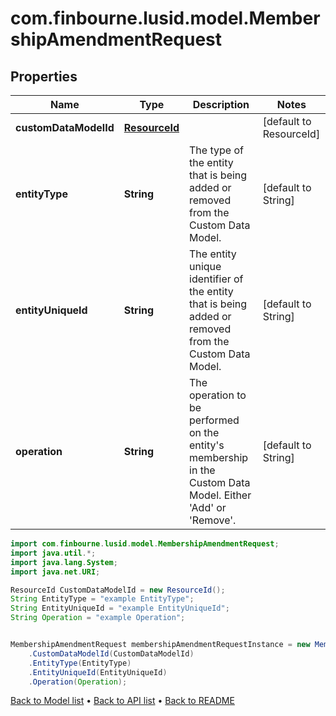 # com.finbourne.lusid.model.MembershipAmendmentRequest

## Properties

Name | Type | Description | Notes
------------ | ------------- | ------------- | -------------
**customDataModelId** | [**ResourceId**](ResourceId.md) |  | [default to ResourceId]
**entityType** | **String** | The type of the entity that is being added or removed from the Custom Data Model. | [default to String]
**entityUniqueId** | **String** | The entity unique identifier of the entity that is being added or removed from the Custom Data Model. | [default to String]
**operation** | **String** | The operation to be performed on the entity&#39;s membership in the Custom Data Model. Either &#39;Add&#39; or &#39;Remove&#39;. | [default to String]

```java
import com.finbourne.lusid.model.MembershipAmendmentRequest;
import java.util.*;
import java.lang.System;
import java.net.URI;

ResourceId CustomDataModelId = new ResourceId();
String EntityType = "example EntityType";
String EntityUniqueId = "example EntityUniqueId";
String Operation = "example Operation";


MembershipAmendmentRequest membershipAmendmentRequestInstance = new MembershipAmendmentRequest()
    .CustomDataModelId(CustomDataModelId)
    .EntityType(EntityType)
    .EntityUniqueId(EntityUniqueId)
    .Operation(Operation);
```


[Back to Model list](../README.md#documentation-for-models) &#8226; [Back to API list](../README.md#documentation-for-api-endpoints) &#8226; [Back to README](../README.md)
